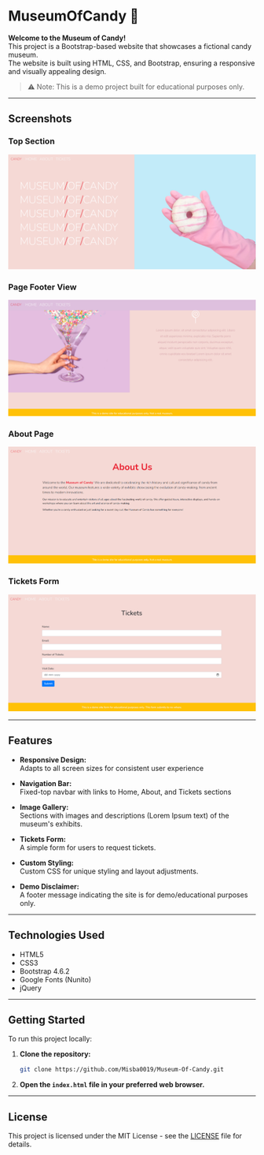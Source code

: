 # MuseumOfCandy 🍭

**Welcome to the Museum of Candy!**  
This project is a Bootstrap-based website that showcases a fictional candy museum.  
The website is built using HTML, CSS, and Bootstrap, ensuring a responsive and visually appealing design.
> ⚠️ Note: This is a demo project built for educational purposes only.

---

## Screenshots

### Top Section
![Main View](./screenshots/hero-section.png)

### Page Footer View
![Page Footer](./screenshots/bottom-section.png)

### About Page
![About Page](./screenshots/about-page.png)

### Tickets Form
![Tickets Form](./screenshots/tickets-page.png)

---

## Features

- **Responsive Design:**  
Adapts to all screen sizes for consistent user experience

- **Navigation Bar:**  
Fixed-top navbar with links to Home, About, and Tickets sections

- **Image Gallery:**  
Sections with images and descriptions (Lorem Ipsum text) of the museum's exhibits.

- **Tickets Form:**  
A simple form for users to request tickets.

- **Custom Styling:**  
Custom CSS for unique styling and layout adjustments.

- **Demo Disclaimer:**  
A footer message indicating the site is for demo/educational purposes only.

---

## Technologies Used

- HTML5
- CSS3
- Bootstrap 4.6.2
- Google Fonts (Nunito)
- jQuery

---

## Getting Started

To run this project locally:
1. **Clone the repository:**
    ```bash
    git clone https://github.com/Misba0019/Museum-Of-Candy.git
    ```

2. **Open the `index.html` file in your preferred web browser.**

---

## License

This project is licensed under the MIT License - see the [LICENSE](LICENSE) file for details.